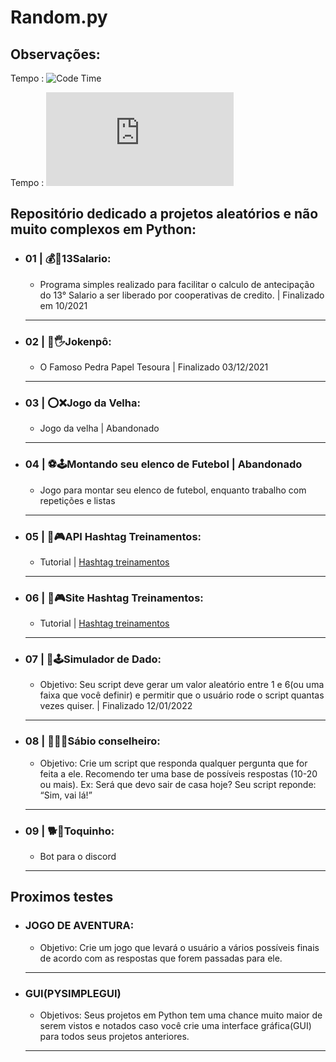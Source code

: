 # Random.py

## Observações:

Tempo : ![Code Time](https://img.shields.io/endpoint?style=flat-square&url=https://codetime-api.datreks.com/badge/1062?logoColor=white%26project=Random.py%26recentMS=0%26showProject=false)

Tempo : ![Stars](https://img.shields.io/github/stars/Pedroasmaia/Random.py?style=flat-square)


## Repositório dedicado a projetos aleatórios e não muito complexos em Python:
<ul class="list">
    <div class="projeto">
        <li><h3 class="pj_name">01 | 💰🤑13Salario:</h3></li>
            <ul class="item">
                <li><p class="pj_description">Programa simples realizado para facilitar o calculo de antecipação do 13° Salario a ser liberado por cooperativas de credito. | Finalizado em 10/2021</p></li>
            </ul>
        <hr class="div">
    </div>
    <div class="projeto">
        <li><h3 class="pj_name">02 | 👊🖐Jokenpô:</h3></li>
            <ul class="item">
            <li><p class="pj_description">O Famoso Pedra Papel Tesoura | Finalizado 03/12/2021</p></li>
            </ul>
        <hr class="div">
    </div>
    <div class="projeto">
        <li><h3 class="pj_name">03 | ⭕❌Jogo da Velha:</h3></li>
            <ul class="item">
                <li><p class="pj_description">Jogo da velha | Abandonado</p></li>
            </ul>
        <hr class="div">
    </div>
    <div class="projeto">
        <li><h3 class="pj_name">04 | ⚽🕹️Montando seu elenco de Futebol | Abandonado</h3></li>
            <ul class="item">       
                    <li><p class="pj_description">Jogo para montar seu elenco de futebol, enquanto trabalho com repetições e listas</p></li>
    </div>
        <hr class="div">
    <div class="projeto">
        <li><h3 class="pj_name">05 | 🤖🎮API Hashtag Treinamentos:</h3></li>
            <ul class="item">
                <li><p class="pj_description">Tutorial | <a href='https://www.youtube.com/watch?v=WWVEymSt1iI&list=WL&index=1'>Hashtag treinamentos</a></p></li>
            </ul>
    </div>
        <hr class="div">
    <div class="projeto">
        <li><h3 class="pj_name">06 | 🤖🎮Site Hashtag Treinamentos:</h3></li>
            <ul class="item">
                <li><p class="pj_description">Tutorial | <a href='https://www.youtube.com/watch?v=K2ejI4z8Mbg&list=WL&index=1'>Hashtag treinamentos</a></p></li>
            </ul>
        <hr class="div">
    </div>
    <div class="projeto">
        <li><h3 class="pj_name">07 | 🎲🕹️Simulador de Dado:</h3></li>
            <ul class="item">
                <li><p class="pj_description">Objetivo: Seu script deve gerar um valor aleatório entre 1 e 6(ou uma faixa que você definir) e permitir que o usuário rode o script quantas vezes quiser. | Finalizado 12/01/2022</p></li>
            </ul>
        <hr class="div">
    </div>
    <div class="projeto">
        <li><h3 class="pj_name">08 | 🧞‍♂️🧠Sábio conselheiro:</h3></li>
            <ul class="item">
                <li><p class="pj_description">Objetivo: Crie um script que responda qualquer pergunta que for feita a ele. Recomendo ter uma base de possíveis respostas (10-20 ou mais). Ex: Será que devo sair de casa hoje? Seu script reponde: “Sim, vai lá!”</p></li>
            </ul>
        <hr class="div">
    </div>
    <div class="projeto">
        <li><h3 class="pj_name">09 | 🐕🤖Toquinho:</h3></li>
            <ul class="item">
                <li><p class="pj_description">Bot para o discord</p></li>
            </ul>
        <hr class="div">
    </div>
</ul>

## Proximos testes
<ul class="list">
    <div class="projeto">
        <li><h3 class="pj_name">JOGO DE AVENTURA:</h3></li>
            <ul class="item">
                <li><p class="pj_description">Objetivo: Crie um jogo que levará o usuário a vários possíveis finais de acordo com as respostas que forem passadas para ele.</p></li>
            </ul>
        <hr class="div">
    </div>
    <div class="projeto">
        <li><h3 class="pj_name">GUI(PYSIMPLEGUI)</h3></li>
            <ul class="item">
                <li><p class="pj_description">Objetivos: Seus projetos em Python tem uma chance muito maior de serem vistos e notados caso você crie uma interface gráfica(GUI) para todos seus projetos anteriores.</p></li>
            </ul>
        <hr class="div">
    </div>
<ul>
